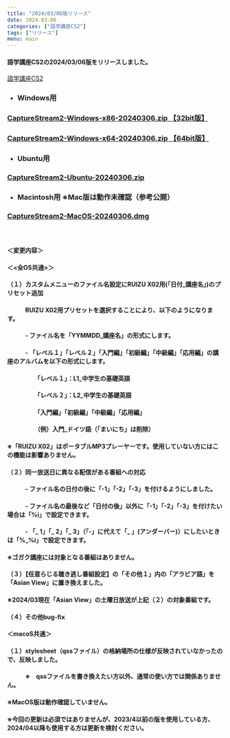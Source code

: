 ```yaml
---
title: "2024/03/06版リリース"
date: 2024-03-06
categories: ["語学講座CS2"]
tags: ["リリース"]
menu: main
---
```

#### 語学講座CS2の2024/03/06版をリリースしました。
[語学講座CS2](https://csreviser.github.io/CaptureStream2/)
* ### Windows用
### [CaptureStream2-Windows-x86-20240306.zip 【32bit版】](https://github.com/CSReviser/CaptureStream2/releases/download/20240306/CaptureStream2-Windows-x86-20240306.zip)
### [CaptureStream2-Windows-x64-20240306.zip 【64bit版】](https://github.com/CSReviser/CaptureStream2/releases/download/20240306/CaptureStream2-Windows-x64-20240306.zip) 　　　　　　　　　　　　　　　　　　
* ### Ubuntu用    
### [CaptureStream2-Ubuntu-20240306.zip](https://github.com/CSReviser/CaptureStream2/releases/download/20240306/CaptureStream2-Ubuntu-20240306.zip)
* ### Macintosh用  ※Mac版は動作未確認（参考公開）  
### [CaptureStream2-MacOS-20240306.dmg](https://github.com/CSReviser/CaptureStream2/releases/download/20240306/CaptureStream2-MacOS-20240306.dmg)
####  　　　  
#### ＜変更内容＞　　　
#### ＜<全OS共通>＞
#### （１）カスタムメニューのファイル名設定にRUIZU X02用(「日付_講座名」)のプリセット追加
#### 　　　RUIZU X02用プリセットを選択することにより、以下のようになります。
#### 　　　- ファイル名を「YYMMDD_講座名」の形式にします。
#### 　　　- 「レベル１」「レベル２」「入門編」「初級編」「中級編」「応用編」の講座のアルバムを以下の形式にします。
#### 　　　　　「レベル１」：L1_中学生の基礎英語
#### 　　　　　「レベル２」：L2_中学生の基礎英語
#### 　　　　　「入門編」「初級編」「中級編」「応用編」
#### 　　　　　（例）入門_ドイツ語（「まいにち」は削除）
####  ※「RUIZU X02」はポータブルMP3プレーヤーです。使用していない方にはこの機能は影響ありません。
####     
#### （２）同一放送日に異なる配信がある番組への対応
#### 　　　- ファイル名の日付の後に「-1」「-2」「-3」を付けるようにしました。
#### 　　　- ファイル名の最後など「日付の後」以外に「-1」「-2」「-3」を付けたい場合は「%i」で設定できます。
#### 　　　- 「_ 1」「_ 2」「_ 3」（「-」に代えて「_ 」(アンダーバー)）にしたいときは「%_%i」で設定できます。
#### 
#### ※ゴガク講座には対象となる番組はありません。
#### 
#### （３）【任意らじる聴き逃し番組設定】の「その他１」内の「アラビア語」を「Asian View」に置き換えました。
#### ※2024/03現在「Asian View」の土曜日放送が上記（２）の対象番組です。
#### 
#### （４）その他bug-fix
#### 
#### ＜macoS共通＞
#### （１）stylesheet（qssファイル）の格納場所の仕様が反映されていなかったので、反映しました。
#### 　　　※　qssファイルを書き換えたい方以外、通常の使い方では関係ありません。
#### 
#### 
#### ※MacOS版は動作確認していません。
#### ※今回の更新は必須ではありませんが、2023/4以前の版を使用している方、2024/04以降も使用する方は更新を検討ください。
